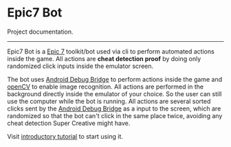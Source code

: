 # Epic7 Bot

Project documentation.

---

Epic7 Bot is a [Epic 7](https://epic7.smilegatemegaport.com/) toolkit/bot used via cli to perform automated actions inside the game. All actions are **cheat detection proof** by doing only randomized click inputs inside the emulator screen.

The bot uses [Android Debug Bridge](https://developer.android.com/studio/command-line/adb) to perform actions inside the game and [openCV](https://opencv.org/) to enable image recognition. All actions are performed in the background directly inside the emulator of your choice. So the user can still use the computer while the bot is running. All actions are several sorted clicks sent by the [Android Debug Bridge](https://developer.android.com/studio/command-line/adb) as a input to the screen, which are randomized so that the bot can't click in the same place twice, avoiding any cheat detection Super Creative might have.

Visit [introductory tutorial] to start using it.

[introductory tutorial]: getting-started.md
